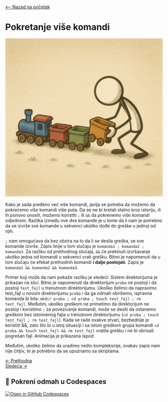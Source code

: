<link rel="stylesheet" href="/UNIX-beginner-course/assets/css/custom.css">

<div style="margin-bottom: 1em;">
  <a href="/UNIX-beginner-course/" class="button-nav">⟵ Nazad na početak</a>
</div>

# Pokretanje više komandi

![multiple commands](../assets/diagrams/multiple_commands_diagram.png)

Kako je sada pređeno već više komandi, javlja se potreba da možemo da pokrećemo više komandi više puta. Da se ne bi kretali stalno kroz istoriju, ili ih ponovo unosili, možemo koristiti `;` ili `&&` da pokrenemo više komandi odjednom. Razlika između ove dve komande je u tome da li nam je potrebno da se izvrše sve komande u sekvenci ukoliko dođe do greške u jednoj od njih.

`;` nam omogućava da bez obzira na to da li se desila greška, se sve komande izvrše. Zapis linije u tom slučaju je `komanda1 ; komanda2 ; komanda3`. 
Za razliku od prethodnog slučaja, `&&` će prekinuti izvršavanje ukoliko jedna od komandi u sekvenci vrati grešku. Bitno je napomenuti da u tom slučaju će efekat prethodnih komandi **i dalje postojati**. Zapis je `komanda1 && komanda2 && komanda3`.

Primer koji može da nam pokaže razliku je sledeći: Sistem direktorijuma je prikazan na slici. Bitno je napomenuti da direktorijum `proba` ne postoji i da postoji `test_fajl` u trenutnom direktorijumu. Ukoliko želimo da napravimo test_fajl u novom direktorijumu `proba` i da ga odmah obrišemo, ispravna komanda bi bila:
`mkdir proba ; cd proba ; touch test_fajl ; rm test_fajl`. Međutim, ukoliko greškom ne primetimo da direktorijum ne postoji i koristimo `;` za povezivanje komandi, može se desiti da ostanemo greškom bez istoimenog fajla u trenutnom direktorijumu (`cd proba ; touch test_fajl ; rm test_fajl`). 
Kada se rade ovakve stvari, bezbednije je koristiti &&, zato što bi u istoj situaciji i sa istom greškom grupa komandi `cd proba && touch test_fajl && rm test_fajl` vratila grešku i ne bi obrisali pogrešan fajl. Animacija je prikazana ispod

Međutim, ukoliko želimo da uradimo nešto kompleksnije, ovakav zapis nam nije čitljiv, te je potrebno da se upoznamo sa skriptama.


<div class="nav-buttons-wrapper">
  <div class="nav-left">
    <a href="5_4-permisije_vezbe.html" class="button-nav">← Prethodna</a>
  </div>
  <div class="nav-right">
    <a href="6_2-pisanje_prazne_skripte.html" class="button-nav">Sledeća →</a>
  </div>
</div>

## 🚀 Pokreni odmah u Codespaces
[![Open in GitHub Codespaces](https://github.com/codespaces/badge.svg)](https://github.com/codespaces/new/?repo=dianasantavec/UNIX-beginner-course&devcontainer_path=.devcontainer/devcontainer.json)